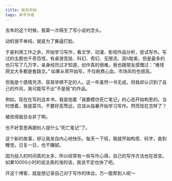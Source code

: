 ```yaml
---
title: 新的开始
tags: 新手作者
---
```


去年的这个时候，我第一次萌生了写小说的念头。

动机很不单纯，就是为了撕逼打脸。

于是利用工作之余，开始学习写作，看文学、动漫、影视作品分析，尝试写作。写过的主题也千奇百怪，有桌游竞技、科幻、奇幻、无限流、高h耽美，但是最多的也只写了几万字。亲身经历过才知道，创作真的很难。我也跟朋友感慨过：“难怪网文大多都是套路文。” 如果从零开始写，不仅耗费心血，市场风险也很高。

但我是个感情充沛、容易举棋不定的人。这一年虽然一书无成，但我却认识到了自己的作风，我可能写不出“不是我”的作品。
<!--more-->

例如，现在在写的这本书，我是抱着「我要模仿死亡笔记」的心态开始构思的。当时想着，我是菜鸟，不要好高骛远，应该从临摹开始学习写作。然而现在怎样了？

被改得面目全非了啊。

也不好意思再跟别人提什么“死亡笔记”了。

这个新的故事，却让我发自内心地快乐。每天一下班，我就开始构思、码字，直到睡觉。日复一日，也不嫌腻。

因为投入的时间真的太多，所以经常有一些写作心得，自己的写作方法也在改变。如果10000小时的说法真的准的话，我说不定也快了吧。

开这个博客，就是想记录自己对于写作的体会。万一能帮到人呢～
